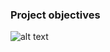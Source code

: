 ### Project objectives

![alt text](https://www.dropbox.com/s/16s3l2f5srurfkt/imagecaptionex.png?dl=0)
